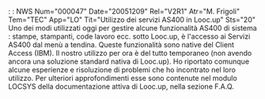  :  : NWS Num="000047" Date="20051209" Rel="V2R1" Atr="M. Frigoli" Tem="TEC" App="LO" Tit="Utilizzo dei servizi AS400 in Looc.up" Sts="20"
Uno dei modi utilizzati oggi per gestire alcune funzionalità AS400 di sistema :  stampe, stampanti, code lavoro ecc. sotto Looc.up, è l'accesso ai Servizi AS400 dal menù a tendina.
Queste funzionalità sono native del Client Access (IBM). Il nostro utilizzo per ora è del tutto temporaneo (non avendo ancora una soluzione standard nativa di Looc.up).
Ho riportato comunque alcune esperienze e risoluzione di problemi che ho incontrato nel loro utilizzo.
Per ulteriori approfondimenti esse sono contenute nel modulo LOCSYS della documentazione attiva di Looc.up, nella sezione F.A.Q.
